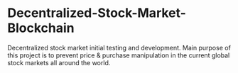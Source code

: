 # Decentralized-Stock-Market-Blockchain

Decentralized stock market initial testing and development.
Main purpose of this project is to prevent price & purchase manipulation in the current global stock markets all around the world.
 
